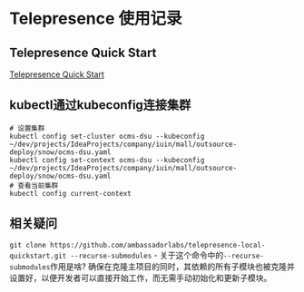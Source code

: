 
# Telepresence 使用记录

## Telepresence Quick Start

[Telepresence Quick Start](https://www.getambassador.io/docs/telepresence/latest/quick-start?os=macos)

## kubectl通过kubeconfig连接集群

```shell
# 设置集群
kubectl config set-cluster ocms-dsu --kubeconfig ~/dev/projects/IdeaProjects/company/iuin/mall/outsource-deploy/snow/ocms-dsu.yaml
kubectl config set-context ocms-dsu --kubeconfig ~/dev/projects/IdeaProjects/company/iuin/mall/outsource-deploy/snow/ocms-dsu.yaml
# 查看当前集群
kubectl config current-context

```

## 相关疑问

`git clone https://github.com/ambassadorlabs/telepresence-local-quickstart.git --recurse-submodules`
    - 关于这个命令中的`--recurse-submodules`作用是啥?
        确保在克隆主项目的同时，其依赖的所有子模块也被克隆并设置好，以便开发者可以直接开始工作，而无需手动初始化和更新子模块。
